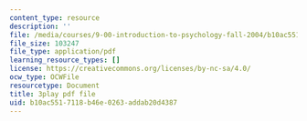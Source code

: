 ```yaml
---
content_type: resource
description: ''
file: /media/courses/9-00-introduction-to-psychology-fall-2004/b10ac5517118b46e0263addab20d4387_10495.pdf
file_size: 103247
file_type: application/pdf
learning_resource_types: []
license: https://creativecommons.org/licenses/by-nc-sa/4.0/
ocw_type: OCWFile
resourcetype: Document
title: 3play pdf file
uid: b10ac551-7118-b46e-0263-addab20d4387
---
```

